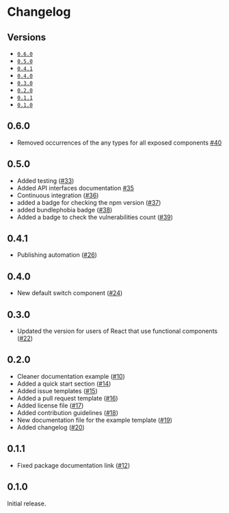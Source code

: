 # Changelog

## Versions

- [`0.6.0`](#060)
- [`0.5.0`](#050)
- [`0.4.1`](#041)
- [`0.4.0`](#040)
- [`0.3.0`](#030)
- [`0.2.0`](#020)
- [`0.1.1`](#011)
- [`0.1.0`](#010)

## 0.6.0

- Removed occurrences of the any types for all exposed components [#40](https://github.com/aminnairi/react-switch/pull/40)

## 0.5.0

- Added testing ([#33](https://github.com/aminnairi/react-switch/pull/33))
- Added API interfaces documentation [#35](https://github.com/aminnairi/react-switch/pull/35)
- Continuous integration ([#36](https://github.com/aminnairi/react-switch/pull/36))
- added a badge for checking the npm version ([#37](https://github.com/aminnairi/react-switch/pull/37))
- added bundlephobia badge ([#38](https://github.com/aminnairi/react-switch/pull/38))
- Added a badge to check the vulnerabilities count ([#39](https://github.com/aminnairi/react-switch/pull/39))

## 0.4.1

- Publishing automation ([#26](https://github.com/aminnairi/react-switch/pull/26))

## 0.4.0

- New default switch component ([#24](https://github.com/aminnairi/react-switch/pull/24))

## 0.3.0

- Updated the version for users of React that use functional components ([#22](https://github.com/aminnairi/react-switch/pull/22))

## 0.2.0

- Cleaner documentation example ([#10](https://github.com/aminnairi/react-switch/pull/10))
- Added a quick start section ([#14](https://github.com/aminnairi/react-switch/pull/14))
- Added issue templates ([#15](https://github.com/aminnairi/react-switch/pull/15))
- Added a pull request template ([#16](https://github.com/aminnairi/react-switch/pull/16))
- Added license file ([#17](https://github.com/aminnairi/react-switch/pull/17))
- Added contribution guidelines ([#18](https://github.com/aminnairi/react-switch/pull/18))
- New documentation file for the example template ([#19](https://github.com/aminnairi/react-switch/pull/19))
- Added changelog ([#20](https://github.com/aminnairi/react-switch/pull/20))

## 0.1.1

- Fixed package documentation link ([#12](https://github.com/aminnairi/react-switch/pull/12))

## 0.1.0

Initial release.
